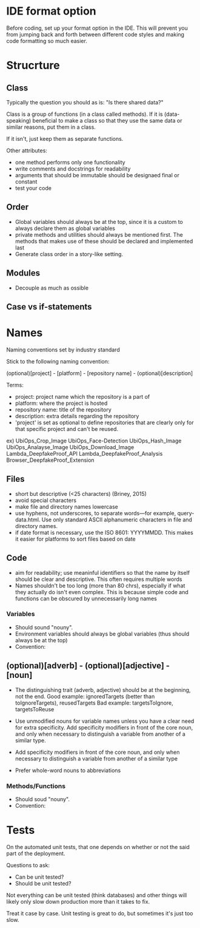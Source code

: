 # IDE format option
Before coding, set up your format option in the IDE. This will prevent you from jumping back and forth between different code styles and making code formatting so much easier.

# Strucrture

## Class
Typically the question you should as is: "Is there shared data?"

Class is a group of functions (in a class called methods). If it is (data-speaking) beneficial to make a class so that they use the same data or similar reasons, put them in a class.

If it isn't, just keep them as separate functions.

Other attributes:
- one method performs only one functionality
- write comments and docstrings for readability
- arguments that should be immutable should be designaed final or constant
- test your code

## Order
- Global variables should always be at the top, since it is a custom to always declare them as global variables
- private methods and utilities should always be mentioned first. The methods that makes use of these should be declared and implemented last
- Generate class order in a story-like setting. 

## Modules
- Decouple as much as ossible

## Case vs if-statements

# Names
Naming conventions set by industry standard

Stick to the following naming convention:

(optional)[project] - [platform] - [repository name] - (optional)[description]

Terms:
- project: project name which the repository is a part of
- platform: where the project is hosted
- repository name: title of the repository
- description: extra details regarding the repository
- 'project' is set as optional to define repositories that are clearly only for that specific project and can't be reused.

ex)
UbiOps_Crop_Image
UbiOps_Face-Detection
UbiOps_Hash_Image
UbiOps_Analayse_Image
UbiOps_Download_Image
Lambda_DeepfakeProof_API
Lambda_DeepfakeProof_Analysis
Browser_DeepfakeProof_Extension

## Files
- short but descriptive (<25 characters) (Briney, 2015)
- avoid special characters
- make file and directory names lowercase
- use hyphens, not underscores, to separate words—for example, query-data.html. Use only standard ASCII alphanumeric characters in file and directory names.
- if date format is necessary, use the ISO 8601: YYYYMMDD. This makes it easier for platforms to sort files based on date

## Code
- aim for readability; use meaninful identifiers so that the name by itself should be clear and descriptive. This often requires multiple words
- Names shouldn't be too long (more than 80 chrs), especially if what they actually do isn't even complex. This is because simple code and functions can be obscured by unnecessarily long names

### Variables
- Should sound "nouny". 
- Environment variables should always be global variables (thus should always be at the top)
- Convention:

(optional)[adverb] - (optional)[adjective] - [noun]
- 
- The distinguishing trait (adverb, adjective) should be at the beginning, not the end.
Good example: ignoredTargets (better than toIgnoreTargets), reusedTargets 
Bad example: targetsToIgnore, targetsToReuse

- Use unmodified nouns for variable names unless you have a clear need for extra specificity. Add specificity modifiers in front of the core noun, and only when necessary to distinguish a variable from another of a similar type.
- Add specificity modifiers in front of the core noun, and only when necessary to distinguish a variable from another of a similar type
- Prefer whole-word nouns to abbreviations

### Methods/Functions
- Should soud "nouny". 
- Convention:

# Tests
On the automated unit tests, that one depends on whether or not the said part of the deployment. 

Questions to ask:
- Can be unit tested?
- Should be unit tested?

Not everything can be unit tested (think databases) and other things will likely only slow down production more than it takes to fix. 

Treat it case by case. Unit testing is great to do, but sometimes it's just too slow.